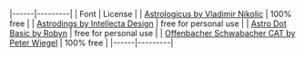 |------|---------|
| Font | License | 
| [Astrologicus by Vladimir Nikolic](https://www.dafont.com/vladimir-nikolic.d6875) | 100% free |
| [Astrodings by Intellecta Design](https://www.dafont.com/intellecta-design.d1069O) | free for personal use |
| [Astro Dot Basic by Robyn](https://www.dafont.com/robyn.d4546) | free for personal use |
| [Offenbacher Schwabacher CAT by Peter Wiegel](https://www.dafont.com/peter-wiegel.d689) | 100% free |
|------|---------|
